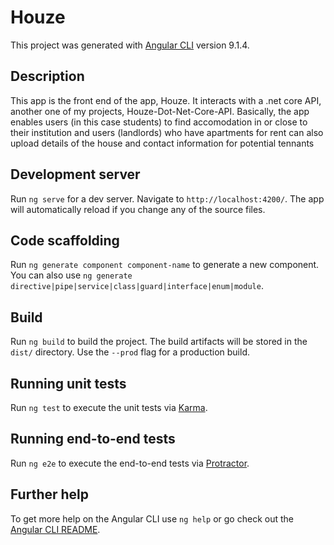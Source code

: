 # Houze

This project was generated with [Angular CLI](https://github.com/angular/angular-cli) version 9.1.4.

## Description

This app is the front end of the app, Houze. It interacts with a .net core API, another one of my projects, Houze-Dot-Net-Core-API. Basically, the app enables users (in this case students) to find accomodation in or close to their institution and users (landlords) who have apartments for rent can also upload details of the house and contact information for potential tennants

## Development server

Run `ng serve` for a dev server. Navigate to `http://localhost:4200/`. The app will automatically reload if you change any of the source files.

## Code scaffolding

Run `ng generate component component-name` to generate a new component. You can also use `ng generate directive|pipe|service|class|guard|interface|enum|module`.

## Build

Run `ng build` to build the project. The build artifacts will be stored in the `dist/` directory. Use the `--prod` flag for a production build.

## Running unit tests

Run `ng test` to execute the unit tests via [Karma](https://karma-runner.github.io).

## Running end-to-end tests

Run `ng e2e` to execute the end-to-end tests via [Protractor](http://www.protractortest.org/).

## Further help

To get more help on the Angular CLI use `ng help` or go check out the [Angular CLI README](https://github.com/angular/angular-cli/blob/master/README.md).
